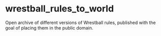 # wrestball_rules_to_world
Open archive of different versions of Wrestball rules, published with the goal of placing them in the public domain.
